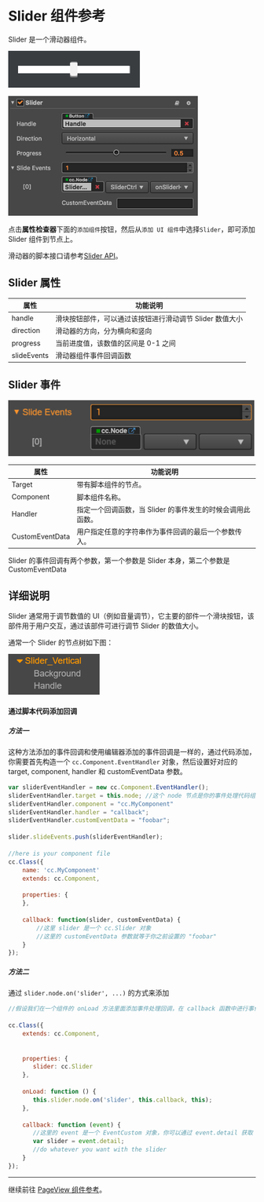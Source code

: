 # Slider 组件参考

Slider 是一个滑动器组件。

![slider-content](./slider/slider-content.png)

![slider-inspector](./slider/slider-inspector.png)

点击**属性检查器**下面的`添加组件`按钮，然后从`添加 UI 组件`中选择`Slider`，即可添加 Slider 组件到节点上。

滑动器的脚本接口请参考[Slider API](../api/classes/Slider.html)。

## Slider 属性

| 属性           | 功能说明                                                 |
| -------------- | -----------                                              |
| handle         | 滑块按钮部件，可以通过该按钮进行滑动调节 Slider 数值大小 |
| direction      | 滑动器的方向，分为横向和竖向                             |
| progress       | 当前进度值，该数值的区间是 0-1 之间                      |
| slideEvents    | 滑动器组件事件回调函数                                   |

## Slider 事件
![slider-event](./slider/slider-event.png)

| 属性            | 功能说明                                                   |
| --------------  | -----------                                                |
| Target          | 带有脚本组件的节点。                                       |
| Component       | 脚本组件名称。                                             |
| Handler         | 指定一个回调函数，当 Slider 的事件发生的时候会调用此函数。 |
| CustomEventData | 用户指定任意的字符串作为事件回调的最后一个参数传入。       |

Slider 的事件回调有两个参数，第一个参数是 Slider 本身，第二个参数是 CustomEventData

## 详细说明

Slider 通常用于调节数值的 UI（例如音量调节），它主要的部件一个滑块按钮，该部件用于用户交互，通过该部件可进行调节 Slider 的数值大小。

通常一个 Slider 的节点树如下图：

![slider-hierarchy](./slider/slider-hierarchy.png)

#### 通过脚本代码添加回调

##### 方法一

这种方法添加的事件回调和使用编辑器添加的事件回调是一样的，通过代码添加，
你需要首先构造一个 `cc.Component.EventHandler` 对象，然后设置好对应的 target, component, handler 和 customEventData 参数。

```js
var sliderEventHandler = new cc.Component.EventHandler();
sliderEventHandler.target = this.node; //这个 node 节点是你的事件处理代码组件所属的节点
sliderEventHandler.component = "cc.MyComponent"
sliderEventHandler.handler = "callback";
sliderEventHandler.customEventData = "foobar";

slider.slideEvents.push(sliderEventHandler);

//here is your component file
cc.Class({
    name: 'cc.MyComponent'
    extends: cc.Component,

    properties: {
    },

    callback: function(slider, customEventData) {
        //这里 slider 是一个 cc.Slider 对象
        //这里的 customEventData 参数就等于你之前设置的 "foobar"
    }
});
```

##### 方法二

通过 `slider.node.on('slider', ...)` 的方式来添加

```js
//假设我们在一个组件的 onLoad 方法里面添加事件处理回调，在 callback 函数中进行事件处理:

cc.Class({
    extends: cc.Component,

	
    properties: {
       slider: cc.Slider
    },
    
    onLoad: function () {
       this.slider.node.on('slider', this.callback, this);
    },
    
    callback: function (event) {
       //这里的 event 是一个 EventCustom 对象，你可以通过 event.detail 获取 Slider 组件
       var slider = event.detail;
       //do whatever you want with the slider
    }
});
```
---

继续前往 [PageView 组件参考](pageviwe.md)。
